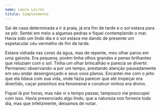 ```yaml
---
nome: Laura Leiros
titulo: Simplesmente
---
```


Saí de casa determinada a ir à praia, já era fim de tarde e o sol estava para se pôr. Sentei em meio a algumas pedras e fiquei contemplando o mar. Havia sido um lindo dia e o sol estava me dando de presente um espetacular céu vermelho de fim de tarde.

Estava vidrada nas cores da água, mas de repente, meu olhar parou em uma gaivota. Era pequena, porém tinha olhos grandes e penas brilhantes que reluziam com o sol. Tinha um olhar brincalhão e parecia se divertir. Permaneci observando-a por um tempo, prestando atenção pausadamente em seu andar desengonçado e seus voos planos. Encantei-me com o jeito que ela lidava com sua vida, onde fazia parecer que até tropeçar era divertido, caçar peixinhos era fenomenal e construir ninhos era divino.

Fiquei lá por horas, mas não vi o tempo passar, tampouco me preocupei com isso. Havia presenciado algo lindo, que a natureza nos fornece todo dia, mas que infelizmente, deixamos de notar.

